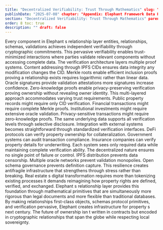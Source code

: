 ```yaml
---
title: "Decentralized Verifiability: Trust Through Mathematics" slug: "decentralized-verifiability-trust-through-mathematics"
publishDate: "2025-07-08" chapter: "Appendix: Elephant Framework Data Relationship Layer"
section: "Decentralized Verifiability: Trust Through Mathematics" parentSlug: "appendix-elephant-framework-data-relationship-layer"
order: 8 toc: true
description: "" draft: false
---
```

Every component in Elephant s relationship layer entities, relationships, schemas, validations achieves independent verifiability through cryptographic commitments. This pervasive verifiability enables trust-minimized interactions where parties validate relevant components without accessing complete data.
The verification architecture layers multiple proof systems. Content addressing through IPFS CIDs ensures data integrity any modification changes the CID. Merkle roots enable efficient inclusion proofs proving a relationship exists requires logarithmic rather than linear data. Oracle signatures provide validation attestations more signatures increase confidence. Zero-knowledge proofs enable privacy-preserving verification proving ownership without revealing owner identity.
This multi-layered approach accommodates varying trust requirements. Public property records might require only CID verification. Financial transactions might require complete Merkle proofs. Institutional investments might require extensive oracle validation. Privacy-sensitive transactions might require zero-knowledge proofs. The same underlying data supports all verification levels through selective disclosure.
Integration with external systems becomes straightforward through standardized verification interfaces. DeFi protocols can verify property ownership for collateralization. Government systems can audit transaction compliance. Insurance companies can verify property details for underwriting. Each system sees only required data while maintaining complete verification ability.
The decentralized nature ensures no single point of failure or control. IPFS distribution prevents data censorship. Multiple oracle networks prevent validation monopolies. Open schema governance prevents definition capture. This resilience creates antifragile infrastructure that strengthens through stress rather than breaking.
Real estate s digital transformation requires more than tokenizing existing processes it demands reimagining how property rights are defined, verified, and exchanged. Elephant s relationship layer provides this foundation through mathematical primitives that are simultaneously more rigorous than legal documents and more flexible than traditional databases. By making relationships first-class objects, schemas protocol primitives, and verification pervasive, Elephant creates infrastructure for property s next century. The future of ownership isn t written in contracts but encoded in cryptographic relationships that span the globe while respecting local sovereignty.